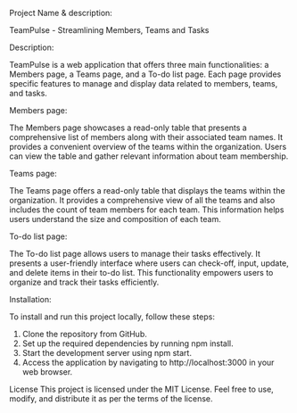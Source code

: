 Project Name & description: 

TeamPulse - Streamlining Members, Teams and Tasks

Description: 

TeamPulse is a web application that offers three main functionalities: a Members page, a Teams page, and a To-do list page. Each page provides specific features to manage and display data related to members, teams, and tasks.

Members page: 

The Members page showcases a read-only table that presents a comprehensive list of members along with their associated team names. It provides a convenient overview of the teams within the organization. Users can view the table and gather relevant information about team membership.

Teams page:

The Teams page offers a read-only table that displays the teams within the organization. It provides a comprehensive view of all the teams and also includes the count of team members for each team. This information helps users understand the size and composition of each team.

To-do list page:

The To-do list page allows users to manage their tasks effectively. It presents a user-friendly interface where users can check-off, input, update, and delete items in their to-do list. This functionality empowers users to organize and track their tasks efficiently.

Installation:

To install and run this project locally, follow these steps:

1) Clone the repository from GitHub.
2) Set up the required dependencies by running npm install.
3) Start the development server using npm start. 
4) Access the application by navigating to http://localhost:3000 in your web browser.

License
This project is licensed under the MIT License. Feel free to use, modify, and distribute it as per the terms of the license.
